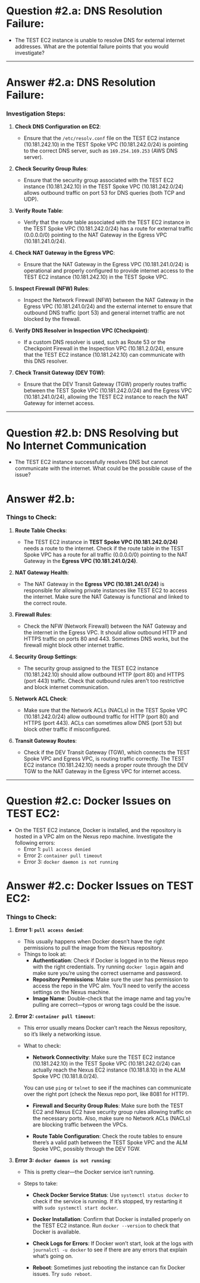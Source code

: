 # Question #2.a: DNS Resolution Failure:
- The TEST EC2 instance is unable to resolve DNS for external internet addresses. What are the potential failure points that you would investigate?

---

# Answer #2.a: DNS Resolution Failure:

### **Investigation Steps:**

1. **Check DNS Configuration on EC2**:
   - Ensure that the `/etc/resolv.conf` file on the TEST EC2 instance (10.181.242.10) in the TEST Spoke VPC (10.181.242.0/24) is pointing to the correct DNS server, such as `169.254.169.253` (AWS DNS server).

2. **Check Security Group Rules**:
   - Ensure that the security group associated with the TEST EC2 instance (10.181.242.10) in the TEST Spoke VPC (10.181.242.0/24) allows outbound traffic on port 53 for DNS queries (both TCP and UDP).

3. **Verify Route Table**:
   - Verify that the route table associated with the TEST EC2 instance in the TEST Spoke VPC (10.181.242.0/24) has a route for external traffic (0.0.0.0/0) pointing to the NAT Gateway in the Egress VPC (10.181.241.0/24).

4. **Check NAT Gateway in the Egress VPC**:
   - Ensure that the NAT Gateway in the Egress VPC (10.181.241.0/24) is operational and properly configured to provide internet access to the TEST EC2 instance (10.181.242.10) in the TEST Spoke VPC.

5. **Inspect Firewall (NFW) Rules**:
   - Inspect the Network Firewall (NFW) between the NAT Gateway in the Egress VPC (10.181.241.0/24) and the external internet to ensure that outbound DNS traffic (port 53) and general internet traffic are not blocked by the firewall.

6. **Verify DNS Resolver in Inspection VPC (Checkpoint)**:
   - If a custom DNS resolver is used, such as Route 53 or the Checkpoint Firewall in the Inspection VPC (10.181.2.0/24), ensure that the TEST EC2 instance (10.181.242.10) can communicate with this DNS resolver.

7. **Check Transit Gateway (DEV TGW)**:
   - Ensure that the DEV Transit Gateway (TGW) properly routes traffic between the TEST Spoke VPC (10.181.242.0/24) and the Egress VPC (10.181.241.0/24), allowing the TEST EC2 instance to reach the NAT Gateway for internet access.

---

# Question #2.b: DNS Resolving but No Internet Communication
- The TEST EC2 instance successfully resolves DNS but cannot communicate with the internet. What could be the possible cause of the issue?

# Answer #2.b:

### **Things to Check:**

1. **Route Table Checks**:
   - The TEST EC2 instance in **TEST Spoke VPC (10.181.242.0/24)** needs a route to the internet. Check if the route table in the TEST Spoke VPC has a route for all traffic (0.0.0.0/0) pointing to the NAT Gateway in the **Egress VPC (10.181.241.0/24)**.

2. **NAT Gateway Health**:
   - The NAT Gateway in the **Egress VPC (10.181.241.0/24)** is responsible for allowing private instances like TEST EC2 to access the internet. Make sure the NAT Gateway is functional and linked to the correct route.

3. **Firewall Rules**:
   - Check the NFW (Network Firewall) between the NAT Gateway and the internet in the Egress VPC. It should allow outbound HTTP and HTTPS traffic on ports 80 and 443. Sometimes DNS works, but the firewall might block other internet traffic.

4. **Security Group Settings**:
   - The security group assigned to the TEST EC2 instance (10.181.242.10) should allow outbound HTTP (port 80) and HTTPS (port 443) traffic. Check that outbound rules aren't too restrictive and block internet communication.

5. **Network ACL Check**:
   - Make sure that the Network ACLs (NACLs) in the TEST Spoke VPC (10.181.242.0/24) allow outbound traffic for HTTP (port 80) and HTTPS (port 443). ACLs can sometimes allow DNS (port 53) but block other traffic if misconfigured.

6. **Transit Gateway Routes**:
   - Check if the DEV Transit Gateway (TGW), which connects the TEST Spoke VPC and Egress VPC, is routing traffic correctly. The TEST EC2 instance (10.181.242.10) needs a proper route through the DEV TGW to the NAT Gateway in the Egress VPC for internet access.

---

# Question #2.c: Docker Issues on TEST EC2:
- On the TEST EC2 instance, Docker is installed, and the repository is hosted in a VPC alm on the Nexus repo machine. Investigate the following errors:
  - Error 1: `pull access denied`
  - Error 2: `container pull timeout`
  - Error 3: `docker daemon is not running`

# Answer #2.c: Docker Issues on TEST EC2:

### Things to Check:

1. **Error 1: `pull access denied`**:
   - This usually happens when Docker doesn’t have the right permissions to pull the image from the Nexus repository.
   - Things to look at:
     - **Authentication**: Check if Docker is logged in to the Nexus repo with the right credentials. Try running `docker login` again and make sure you’re using the correct username and password.
     - **Repository Permissions**: Make sure the user has permission to access the repo in the VPC alm. You’ll need to verify the access settings on the Nexus machine.
     - **Image Name**: Double-check that the image name and tag you’re pulling are correct—typos or wrong tags could be the issue.

2. **Error 2: `container pull timeout`**:
   - This error usually means Docker can’t reach the Nexus repository, so it’s likely a networking issue.

   - What to check:
     - **Network Connectivity**: Make sure the TEST EC2 instance (10.181.242.10) in the TEST Spoke VPC (10.181.242.0/24) can actually reach the Nexus EC2 instance (10.181.8.10) in the ALM Spoke VPC (10.181.8.0/24). 
     
     You can use `ping` or `telnet` to see if the machines can communicate over the right port (check the Nexus repo port, like 8081 for HTTP).
   
     - **Firewall and Security Group Rules**: Make sure both the TEST EC2 and Nexus EC2 have security group rules allowing traffic on the necessary ports. Also, make sure no Network ACLs (NACLs) are blocking traffic between the VPCs.
   
     - **Route Table Configuration**: Check the route tables to ensure there’s a valid path between the TEST Spoke VPC and the ALM Spoke VPC, possibly through the DEV TGW.

3. **Error 3: `docker daemon is not running`**:
   - This is pretty clear—the Docker service isn’t running.

   - Steps to take:
     - **Check Docker Service Status**: Use `systemctl status docker` to check if the service is running. If it’s stopped, try restarting it with `sudo systemctl start docker`.

     - **Docker Installation**: Confirm that Docker is installed properly on the TEST EC2 instance. Run `docker --version` to check that Docker is available.

     - **Check Logs for Errors**: If Docker won’t start, look at the logs with `journalctl -u docker` to see if there are any errors that explain what’s going on.

     - **Reboot**: Sometimes just rebooting the instance can fix Docker issues. Try `sudo reboot`.